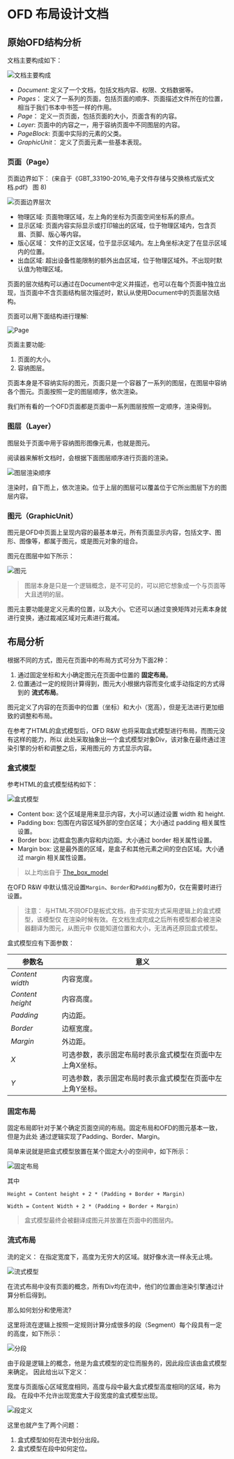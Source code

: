 # OFD 布局设计文档

## 原始OFD结构分析

文档主要构成如下：

![文档主要构成](文档主要构成.jpg)

- *Document*: 定义了一个文档，包括文档内容、权限、文档数据等。
- *Pages*： 定义了一系列的页面，包括页面的顺序、页面描述文件所在的位置，相当于我们书本中书签一样的作用。
- *Page*： 定义一页页面，包括页面的大小，页面含有的内容。
- *Layer*: 页面中的内容之一，用于容纳页面中不同图层的内容。
- *PageBlock*: 页面中实际的元素的父类。
- *GraphicUnit*： 定义了页面元素一些基本表现。


### 页面（Page）

页面边界如下： (来自于《GBT_33190-2016_电子文件存储与交换格式版式文档.pdf》 图 8)

![页面边界层次](页面边界层次.jpg)

- 物理区域: 页面物理区域，左上角的坐标为页面空间坐标系的原点。
- 显示区域: 页面内容实际显示或打印输出的区域，位于物理区域内，包含页眉、页脚、版心等内容。
- 版心区域： 文件的正文区域，位于显示区域内。左上角坐标决定了在显示区域内的位置。
- 出血区域: 超出设备性能限制的额外出血区域，位于物理区域外。不出现时默认值为物理区域。

页面的层次结构可以通过在Document中定义并描述，也可以在每个页面中独立出现，当页面中不含页面结构层次描述时，默认从使用Document中的页面层次结构。

页面可以用下面结构进行理解:

![Page](Page.jpg)

页面主要功能:

1. 页面的大小。
2. 容纳图层。

页面本身是不容纳实际的图元，页面只是一个容器了一系列的图层，在图层中容纳各个图元。页面按照一定的图层顺序，依次渲染。

我们所有看的一个OFD页面都是页面中一系列图层按照一定顺序，渲染得到。

### 图层（Layer）

图层处于页面中用于容纳图形图像元素，也就是图元。

阅读器来解析文档时，会根据下面图层顺序进行页面的渲染。

![图层渲染顺序](图层渲染顺序.jpg)

渲染时，自下而上，依次渲染。位于上层的图层可以覆盖位于它所出图层下方的图层内容。

### 图元（GraphicUnit）

图元是OFD中页面上呈现内容的最基本单元，所有页面显示内容，包括文字、图形、图像等，都属于图元，或是图元对象的组合。

图元在图层中如下所示：

![图元](图元.jpg)

> 图层本身是只是一个逻辑概念，是不可见的，可以把它想象成一个与页面等大且透明的层。

图元主要功能是定义元素的位置，以及大小。它还可以通过变换矩阵对元素本身就进行变换，通过裁减区域对元素进行裁减。

## 布局分析

根据不同的方式，图元在页面中的布局方式可分为下面2种：

1. 通过固定坐标和大小确定图元在页面中位置的 **固定布局**。
2. 位置通过一定的规则计算得到，图元大小根据内容而变化或手动指定的方式得到的 **流式布局**。


图元定义了内容的在页面中的位置（坐标）和大小（宽高），但是无法进行更加细致的调整和布局。

在参考了HTML的盒式模型后，OFD R&W 也将采取盒式模型进行布局，而图元没有这样的能力，所以
此处采取抽象出一个盒式模型对象Div，该对象在最终通过渲染引擎的分析和调整之后，采用图元的
方式显示内容。

### 盒式模型

参考HTML的盒式模型结构如下：

![盒式模型](box-model.png)

- Content box: 这个区域是用来显示内容，大小可以通过设置 width 和 height.
- Padding box: 包围在内容区域外部的空白区域； 大小通过 padding 相关属性设置。
- Border box: 边框盒包裹内容和内边距。大小通过 border 相关属性设置。
- Margin box: 这是最外面的区域，是盒子和其他元素之间的空白区域。大小通过 margin 相关属性设置。


> 以上均出自于 [The_box_model](https://developer.mozilla.org/zh-CN/docs/Learn/CSS/Building_blocks/The_box_model)


在OFD R&W 中默认情况设置`Margin`、`Border`和`Padding`都为0，仅在需要时进行设置。

> 注意： 与HTML不同OFD是板式文档，由于实现方式采用逻辑上的盒式模型，该模型仅
> 在渲染时候有效。在文档生成完成之后所有模型都会被渲染器翻译为图元，从图元中
> 仅能知道位置和大小，无法再还原回盒式模型。

盒式模型应有下面参数：

| 参数名 | 意义 |
| --- | --- |
| *Content width* | 内容宽度。 |
| *Content height* | 内容高度。 |
| *Padding* | 内边距。 |
| *Border* | 边框宽度。 |
| *Margin* | 外边距。 |
| *X* | 可选参数，表示固定布局时表示盒式模型在页面中左上角X坐标。 |
| *Y* | 可选参数，表示固定布局时表示盒式模型在页面中左上角Y坐标。 |

### 固定布局

固定布局即针对于某个确定页面空间的布局。固定布局和OFD的图元基本一致，但是为此处
通过逻辑实现了Padding、Border、Margin。

简单来说就是把盒式模型放置在某个固定大小的空间中，如下所示：

![固定布局](固定布局.jpg)

其中
```
Height = Content height + 2 * (Padding + Border + Margin)

Width = Content Width + 2 * (Padding + Border + Margin)
```

> 盒式模型最终会被翻译成图元并放置在页面中的图层内。

### 流式布局

流的定义： 在指定宽度下，高度为无穷大的区域。就好像水流一样永无止境。

![流式模型](流式模型.jpg)

在流式布局中没有页面的概念，所有Div均在流中，他们的位置由渲染引擎通过计算分析后得到。

那么如何划分和使用流?

这里将流在逻辑上按照一定规则计算分成很多的段（Segment）每个段具有一定的高度，如下所示：

![分段](分段.jpg)

由于段是逻辑上的概念，他是为盒式模型的定位而服务的，因此段应该由盒式模型来确定。
因此给出以下定义：

宽度与页面版心区域宽度相同，高度与段中最大盒式模型高度相同的区域，称为段。
在段中不允许出现宽度大于段宽度的盒式模型出现。

![段定义](段定义.jpg)


这里也就产生了两个问题：

1. 盒式模型如何在流中划分出段。
2. 盒式模型在段中如何定位。